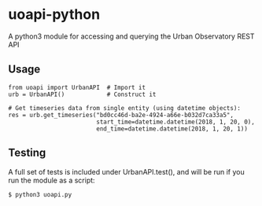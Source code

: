# uoapi-python
A python3 module for accessing and querying the Urban Observatory REST API


## Usage

```python3
from uoapi import UrbanAPI  # Import it
urb = UrbanAPI()            # Construct it

# Get timeseries data from single entity (using datetime objects):
res = urb.get_timeseries("bd0cc46d-ba2e-4924-a66e-b032d7ca33a5",
                         start_time=datetime.datetime(2018, 1, 20, 0),
                         end_time=datetime.datetime(2018, 1, 20, 1))
```

## Testing
A full set of tests is included under UrbanAPI.test(), and will be run if you run the module as a script:
```bash
$ python3 uoapi.py
```
